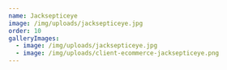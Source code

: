 ```yaml
---
name: Jacksepticeye
image: /img/uploads/jacksepticeye.jpg
order: 10
galleryImages:
  - image: /img/uploads/jacksepticeye.jpg
  - image: /img/uploads/client-ecommerce-jacksepticeye.png
---
```

